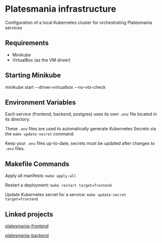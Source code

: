 # Platesmania infrastructure

Configuration of a local Kubernetes cluster for orchestrating Platesmania services

## Requirements

- Minikube
- VirtualBox (as the VM driver)

## Starting Minikube

minikube start --driver=virtualbox --no-vtx-check

## Environment Variables

Each service (frontend, backend, postgres) uses its own `.env` file located in its directory.

These `.env` files are used to automatically generate Kubernetes Secrets via the `make update-secret` command.

Keep your `.env` files up-to-date, secrets must be updated after changes to `.env` files.

## Makefile Commands

Apply all manifests: `make apply-all`

Restart a deployment: `make restart target=frontend`

Update Kubernetes secret for a service: `make update-secret target=frontend`

## Linked projects

[platesmania-frontend](https://github.com/sarkiisov/platesmania-frontend)

[platesmania-backend](https://github.com/EgorVelikiy/devops-server)
